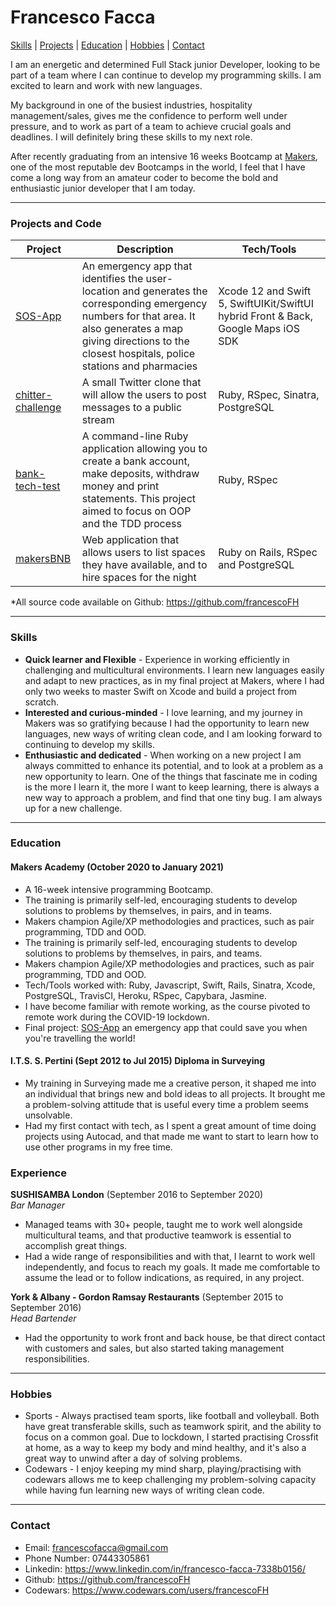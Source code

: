 # Francesco Facca
[Skills](#skills) | [Projects](#projects) | [Education](#education) | [Hobbies](#hobbies) | [Contact](#contact)

I am an energetic and determined Full Stack junior Developer, looking to be part of a team where I can continue to develop my programming skills. I am excited to learn and work with new languages.

My background in one of the busiest industries, hospitality management/sales, gives me the confidence to perform well under pressure, and to work as part of a team to achieve crucial goals and deadlines. I will definitely bring these skills to my next role.

After recently graduating from an intensive 16 weeks Bootcamp at [Makers](https://makers.tech/), one of the most reputable dev Bootcamps in the world, I feel that I have come a long way from an amateur coder to become the bold and enthusiastic junior developer that I am today.
***

### <a name="projects">Projects and Code</a>

Project | Description | Tech/Tools
--- | --- | ---
[SOS-App][1] | An emergency app that identifies the user-location and generates the corresponding emergency numbers for that area. It also generates a map giving directions to the closest hospitals, police stations and pharmacies | Xcode 12 and Swift 5, SwiftUIKit/SwiftUI hybrid Front & Back, Google Maps iOS SDK
[chitter-challenge][3] | A small Twitter clone that will allow the users to post messages to a public stream |  Ruby, RSpec, Sinatra, PostgreSQL
[bank-tech-test][2] | A command-line Ruby application allowing you to create a bank account, make deposits, withdraw money and print statements. This project aimed to focus on OOP and the TDD process | Ruby, RSpec
[makersBNB][4] | Web application that allows users to list spaces they have available, and to hire spaces for the night | Ruby on Rails, RSpec and PostgreSQL

*All source code available on Github: https://github.com/francescoFH
***

### <a name="skills">Skills</a>

- **Quick learner and Flexible** -   Experience in working efficiently in challenging and multicultural environments. I learn new languages easily and adapt to new practices, as in my final project at Makers, where I had only two weeks to master Swift on Xcode and build a project from scratch.
- **Interested and curious-minded** - I love learning, and my journey in Makers was so gratifying because I had the opportunity to learn new languages, new ways of writing clean code, and I am looking forward to continuing to develop my skills.
- **Enthusiastic and dedicated** - When working on a new project I am always committed to enhance its potential, and to look at a problem as a new opportunity to learn.
One of the things that fascinate me in coding is the more I learn it, the more I want to keep learning, there is always a new way to approach a problem, and find that one tiny bug. I am always up for a new challenge.
***

### <a name="education">Education</a>

#### Makers Academy (October 2020 to January 2021)

- A 16-week intensive programming Bootcamp.
- The training is primarily self-led, encouraging students to develop solutions to problems by themselves, in pairs, and in teams.
- Makers champion Agile/XP methodologies and practices, such as pair programming, TDD and OOD.
- The training is primarily self-led, encouraging students to develop solutions to problems by themselves, in pairs, and teams.
- Makers champion Agile/XP methodologies and practices, such as pair programming, TDD and OOD.
- Tech/Tools worked with: Ruby, Javascript, Swift, Rails, Sinatra, Xcode, PostgreSQL, TravisCI, Heroku, RSpec, Capybara, Jasmine.
- I have become familiar with remote working, as the course pivoted to remote work during the COVID-19 lockdown.
- Final project: [SOS-App][1] an emergency app that could save you when you're travelling the world!

#### I.T.S. S. Pertini (Sept 2012 to Jul 2015) Diploma in Surveying
- My training in Surveying made me a creative person, it shaped me into an individual that brings new and bold ideas to all projects. It brought me a problem-solving attitude that is useful every time a problem seems unsolvable.
- Had my first contact with tech, as I spent a great amount of time doing projects using Autocad, and that made me want to start to learn how to use other programs in my free time.

### Experience

**SUSHISAMBA London** (September 2016 to September 2020)  
_Bar Manager_
- Managed teams with 30+ people, taught me to work well alongside multicultural teams, and that productive teamwork is essential to accomplish great things.
- Had a wide range of responsibilities and with that, I learnt to work well independently, and focus to reach my goals. It made me comfortable to assume the lead or to follow indications, as required, in any project.

**York & Albany - Gordon Ramsay Restaurants** (September 2015 to September 2016)  
_Head Bartender_
- Had the opportunity to work front and back house, be that direct contact with customers and sales, but also started taking management responsibilities.
***

### <a name="hobbies">Hobbies</a>

- Sports - Always practised team sports, like football and volleyball. Both have great transferable skills, such as teamwork spirit, and the ability to focus on a common goal. Due to lockdown, I started practising Crossfit at home, as a way to keep my body and mind healthy, and it's also a great way to unwind after a day of solving problems.
- Codewars - I enjoy keeping my mind sharp, playing/practising with codewars allows me to keep challenging my problem-solving capacity while having fun learning new ways of writing clean code.
***

### <a name="contact">Contact</a>
 - Email: francescofacca@gmail.com
 - Phone Number: 07443305861
 - Linkedin: https://www.linkedin.com/in/francesco-facca-7338b0156/
 - Github: https://github.com/francescoFH
 - Codewars: https://www.codewars.com/users/francescoFH

[1]: https://github.com/francescoFH/SOS-App
[2]: https://github.com/francescoFH/bank-tech-test
[3]: https://github.com/francescoFH/chitter-challenge
[4]: https://github.com/francescoFH/BNB-Group-Challenge
